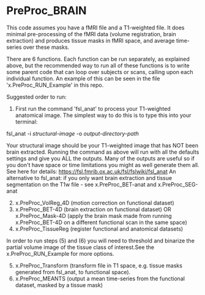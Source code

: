 # PreProc_BRAIN

This code assumes you have a fMRI file and a T1-weighted file.
It does minimal pre-processing of the fMRI data (volume registration, brain extraction) and produces tissue masks in fMRI space, and average time-series over these masks.

There are 6 functions. Each function can be run separately, as explained above, but the recommended way to run all of these functions is to write some parent code that can loop over subjects or scans, calling upon each individual function. An example of this can be seen in the file 'x.PreProc_RUN_Example' in this repo.

Suggested order to run:

1. First run the command 'fsl_anat' to process your T1-weighted anatomical image. The simplest way to do this is to type this into your terminal:

fsl_anat -i _structural-image_ -o _output-directory-path_

Your structural image should be your T1-weighted image that has NOT been brain extracted.
Running the command as above will run with all the defaults settings and give you ALL the outputs.
Many of the outputs are useful so if you don't have space or time limitations you might as well generate them all.  
See here for details: https://fsl.fmrib.ox.ac.uk/fsl/fslwiki/fsl_anat
An alternative to fsl_anat: if you only want brain extraction and tissue segmentation on the T1w file - see x.PreProc_BET-anat and x.PreProc_SEG-anat

2. x.PreProc_VolReg_4D (motion correction on functional dataset)
3. x.PreProc_BET-4D (brain extraction on functional dataset) OR x.PreProc_Mask-4D (apply the brain mask made from running x.PreProc_BET-4D on a different functional scan in the same space)
4. x.PreProc_TissueReg (register functional and anatomical datasets)

In order to run steps (5) and (6) you will need to threshold and binarize the partial volume image of the tissue class of interest.See the x.PreProc_RUN_Example for more options.

5. x.PreProc_Transform (transform file in T1 space, e.g. tissue masks generated from fsl_anat, to functional space).
6. x.PreProc_MEANTS (output a mean time-series from the functional dataset, masked by a tissue mask)
